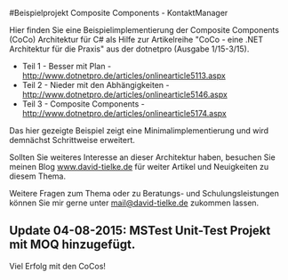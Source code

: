 #Beispielprojekt Composite Components - KontaktManager

Hier finden Sie eine Beispielimplementierung der Composite Components (CoCo) Architektur 
für C# als Hilfe zur Artikelreihe "CoCo - eine .NET Architektur für die Praxis" aus der dotnetpro (Ausgabe 1/15-3/15).

- Teil 1 - Besser mit Plan - http://www.dotnetpro.de/articles/onlinearticle5113.aspx
- Teil 2 - Nieder mit den Abhängigkeiten - http://www.dotnetpro.de/articles/onlinearticle5146.aspx
- Teil 3 - Composite Components - http://www.dotnetpro.de/articles/onlinearticle5174.aspx

Das hier gezeigte Beispiel zeigt eine Minimalimplementierung und wird demnächst Schrittweise erweitert.

Sollten Sie weiteres Interesse an dieser Architektur haben, besuchen Sie meinen Blog www.david-tielke.de 
für weiter Artikel und Neuigkeiten zu diesem Thema.

Weitere Fragen zum Thema oder zu Beratungs- und Schulungsleistungen können Sie mir gerne unter 
mail@david-tielke.de zukommen lassen.

## Update 04-08-2015: MSTest Unit-Test Projekt mit MOQ hinzugefügt.

Viel Erfolg mit den CoCos!

